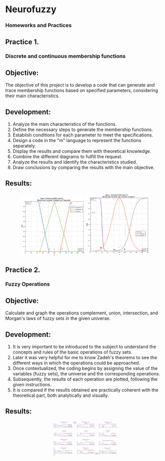 # Neurofuzzy 
### Homeworks and Practices 

## Practice 1.
### Discrete and continuous membership functions

<h2>Objective:</h2>
<p>The objective of this project is to develop a code that can generate and trace membership functions based on specified parameters, considering their main characteristics.</p>
<h2>Development:</h2>
<ol>
  <li>Analyze the main characteristics of the functions.</li>
  <li>Define the necessary steps to generate the membership functions.</li>
  <li>Establish conditions for each parameter to meet the specifications.</li>
  <li>Design a code in the "m" language to represent the functions separately.</li>
  <li>Display the results and compare them with theoretical knowledge.</li>
  <li>Combine the different diagrams to fulfill the request.</li>
  <li>Analyze the results and identify the characteristics studied.</li>
  <li>Draw conclusions by comparing the results with the main objective.</li>
</ol>
<h2>Results:</h2>
<div style="text-align: center;">  
  <img src="https://github.com/JoseEmmanuelVG/Neurofuzzy/blob/main/Result%20Images/P1_I1.png" style="width: 40%; height: auto;">
  <img src="https://github.com/JoseEmmanuelVG/Neurofuzzy/blob/main/Result%20Images/P1_I2.png" style="width: 40%; height: auto;">
</div>



## Practice 2.
### Fuzzy Operations

<h2>Objective:</h2>
<p>Calculate and graph the operations complement, union, intersection, and Morgan's laws of fuzzy sets in the given universe.</p>
<h2>Development:</h2>
<ol>
  <li>It is very important to be introduced to the subject to understand the concepts and rules of the basic operations of fuzzy sets.</li>
  <li>Later it was very helpful for me to know Zadeh's theorems to see the different ways in which the operations could be approached.</li>
  <li>Once contextualized, the coding begins by assigning the value of the variables (fuzzy sets), the universe and the corresponding operations. </li>
  <li>Subsequently, the results of each operation are plotted, following the given instructions.</li>
  <li>It is compared if the results obtained are practically coherent with the theoretical part, both analytically and visually.</li>
</ol>
<h2>Results:</h2>
<div style="text-align: center;">  
  <img src="https://github.com/JoseEmmanuelVG/Neurofuzzy/blob/main/Result%20Images/P2_I1.png" style="width: 40%; height: auto;">
</div>


